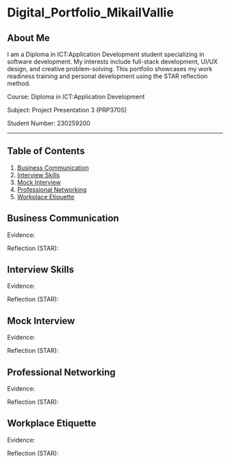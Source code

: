 # Digital_Portfolio_MikailVallie

## About Me
I am a Diploma in ICT:Application Development student specializing in software development. My interests include full-stack development, UI/UX design, and creative problem-solving. 
This portfolio showcases my work readiness training and personal development using the STAR reflection method.

Course: Diploma in ICT:Application Development

Subject: Project Presentation 3 (PRP370S)

Student Number: 230259200

---

## Table of Contents
1. [Business Communication](#business-communication)
2. [Interview Skills](#interview-skills)
3. [Mock Interview](#mock-interview)
4. [Professional Networking](#professional-networking)
5. [Workplace Etiquette](#workplace-etiquette)


## Business Communication

Evidence:

Reflection (STAR):

## Interview Skills

Evidence:

Reflection (STAR):

## Mock Interview

Evidence:

Reflection (STAR):

## Professional Networking

Evidence:

Reflection (STAR):

## Workplace Etiquette

Evidence:

Reflection (STAR):


